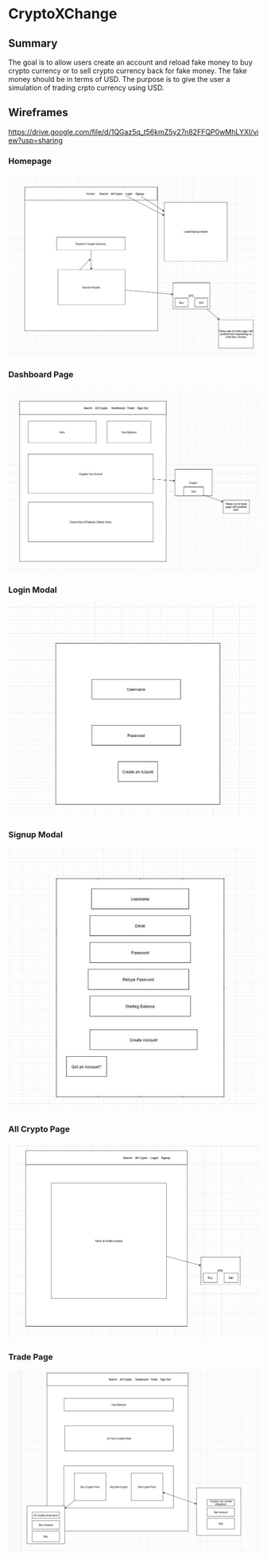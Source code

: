 # CryptoXChange

## Summary

The goal is to allow users create an account and reload fake money to buy crypto currency or to sell crypto currency back for fake money. The fake money should be in terms of USD. The purpose is to give the user a simulation of trading crpto currency using USD.

## Wireframes
https://drive.google.com/file/d/1QGaz5q_t56kmZ5y27n82FFQP0wMhLYXl/view?usp=sharing



### Homepage

<img src="https://github.com/JasonOuyang8000/Crypto-Exchange-Backend/blob/master/wireframes/Homepage.JPG">

### Dashboard Page

<img src="https://github.com/JasonOuyang8000/Crypto-Exchange-Backend/blob/master/wireframes/Dashboard Page.JPG">

### Login Modal

<img src="https://github.com/JasonOuyang8000/Crypto-Exchange-Backend/blob/master/wireframes/LoginForm.JPG">

### Signup Modal

<img src="https://github.com/JasonOuyang8000/Crypto-Exchange-Backend/blob/master/wireframes/SignupForm.JPG">

### All Crypto Page

<img src="https://github.com/JasonOuyang8000/Crypto-Exchange-Backend/blob/master/wireframes/AllCryptoPage.JPG">

### Trade Page
<img src="https://github.com/JasonOuyang8000/Crypto-Exchange-Backend/blob/master/wireframes/Tradepage.JPG">
